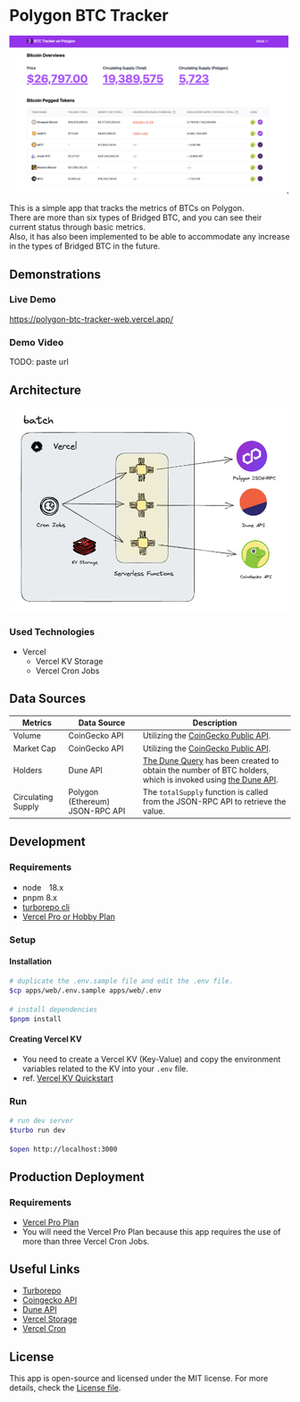 # Polygon BTC Tracker

<img src="docs/screenshot.png" width="500"><br>

This is a simple app that tracks the metrics of BTCs on Polygon.<br>
There are more than six types of Bridged BTC, and you can see their current status through basic metrics.<br>
Also, it has also been implemented to be able to accommodate any increase in the types of Bridged BTC in the future.<br>


## Demonstrations

### Live Demo

https://polygon-btc-tracker-web.vercel.app/

### Demo Video

TODO: paste url

## Architecture

<img src="docs/architecture.png" width="500"><br>

### Used Technologies
* Vercel
  * Vercel KV Storage
  * Vercel Cron Jobs

## Data Sources

|  Metrics  |  Data Source  | Description |
| ---- | ---- | ---- |
|  Volume |  CoinGecko API  |  Utilizing the [CoinGecko Public API](https://www.coingecko.com/en/api).  |
|  Market Cap |  CoinGecko API |  Utilizing the [CoinGecko Public API](https://www.coingecko.com/en/api).  |
|  Holders |  Dune API |  [The Dune Query](https://dune.com/queries/2492386) has been created to obtain the number of BTC holders, which is invoked using [the Dune API](https://dune.com/docs/api/).  |
|  Circulating Supply |  Polygon (Ethereum) JSON-RPC API |  The `totalSupply` function is called from the JSON-RPC API to retrieve the value.  |

## Development

### Requirements

* node　18.x
* pnpm 8.x
* [turborepo cli](https://turbo.build/repo/docs/installing#install-globally)
* [Vercel Pro or Hobby Plan](https://vercel.com/pricing)

### Setup

#### Installation
```bash
# duplicate the .env.sample file and edit the .env file.
$cp apps/web/.env.sample apps/web/.env

# install dependencies
$pnpm install
```

#### Creating Vercel KV

* You need to create a Vercel KV (Key-Value) and copy the environment variables related to the KV into your `.env` file.
* ref. [Vercel KV Quickstart](https://vercel.com/docs/storage/vercel-kv/quickstart#quickstart)


### Run

```bash
# run dev server
$turbo run dev

$open http://localhost:3000
```

## Production Deployment
### Requirements

* [Vercel Pro Plan](https://vercel.com/pricing)
*  You will need the Vercel Pro Plan because this app requires the use of more than three Vercel Cron Jobs.

## Useful Links

* [Turborepo](https://turbo.build/repo)
* [Coingecko API](https://www.coingecko.com/en/api)
* [Dune API](https://dune.com/docs/api/)
* [Vercel Storage](https://vercel.com/docs/storage)
* [Vercel Cron](https://vercel.com/docs/cron-jobs)

## License

This app is open-source and licensed under the MIT license. For more details, check the [License file](LICENSE).
